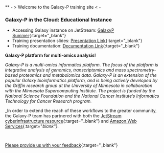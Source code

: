 

** - > Welcome to the Galaxy-P training site < -

### **Galaxy-P in the Cloud: Educational Instance**

- Accessing Galaxy instance on JetStream: [GalaxyP Summer](http://z.umn.edu/galaxypsummer){:target="_blank"}
- Training presentation slides: [Presentation Link](){:target="_blank"}
- Training documentation: [Documentation Link](){:target="_blank"}

**Galaxy-P platform for multi-omics analysis!**

_Galaxy-P is a multi-omics informatics platform. The focus of the platform is integrative analysis of genomics, transcriptomics and mass spectrometry-based proteomics and metabolomics data. Galaxy-P is an extension of the popular Galaxy bioinformatics platform, and is being actively developed by the Griffin research group at the University of Minnesota in collaboration with the Minnesota Supercomputing Institute.  The project is funded by the National Science Foundation and the National Cancer Institute’s Informatics Technology for Cancer Research program._

_In order to extend the reach of these workflows to the greater community, the Galaxy-P team has partnered with both the [JetStream cyberinfrastructure resource](http://jetstream-cloud.org/){:target="_blank"} and [Amazon Web Services](https://aws.amazon.com){:target="_blank"}._  


<br>

[Please provide us with your feedback](https://z.umn.edu/asms2017fb){:target="_blank"}
